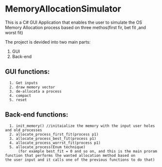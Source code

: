 # MemoryAllocationSimulator
This is a C# GUI Application that enables the user to simulate the OS Memory Allocation process based on three methos(first fir, bet fit ,and worst fit)

The project is devided into two main parts:
  1. GUI
  2. Back-end

## GUI functions:
      1. Get inputs
      2. draw memory vector
      3. de-allocata a process
      4. compact
      5. reset
      
## Back-end functions:
      1. init_memory() //initaialize the memory with the input user holes and old processes
      2. allocate_process_first_fit(process p1)
      3. allocate_process_best_fit(process p1)
      4. allocate_process_worrst_fit(process p1)
      5. allocate_process(Enum technique) 
          (for example best_fit = 0 and so on, and this is the main proram function that performs the wanted allocation method based on               the user input and it calls one of the previous functions to do that)                                            
           
      
      
  
